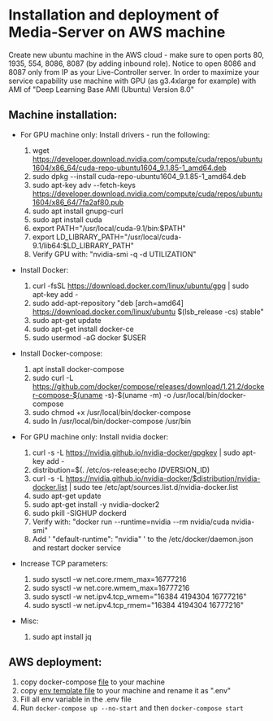 # Installation and deployment of Media-Server on AWS machine

Create new ubuntu machine in the AWS cloud - make sure to open ports 80, 1935, 554, 8086, 8087 (by adding inbound role). Notice to open 8086 and 8087 only from IP as your Live-Controller server.
In order to maximize your service capability use machine with GPU (as g3.4xlarge for example) with AMI of "Deep Learning Base AMI (Ubuntu) Version 8.0"

## Machine installation:
- For GPU machine only: Install drivers - run the following:
    1. wget https://developer.download.nvidia.com/compute/cuda/repos/ubuntu1604/x86_64/cuda-repo-ubuntu1604_9.1.85-1_amd64.deb
	2. sudo dpkg --install cuda-repo-ubuntu1604_9.1.85-1_amd64.deb
	3. sudo apt-key adv --fetch-keys https://developer.download.nvidia.com/compute/cuda/repos/ubuntu1604/x86_64/7fa2af80.pub
	4. sudo apt install gnupg-curl
	5. sudo apt install cuda
	6. export PATH="/usr/local/cuda-9.1/bin:$PATH"
	7. export LD_LIBRARY_PATH="/usr/local/cuda-9.1/lib64:$LD_LIBRARY_PATH"
	8. Verify GPU with: "nvidia-smi -q -d UTILIZATION"
	
- Install Docker:
	1. curl -fsSL https://download.docker.com/linux/ubuntu/gpg | sudo apt-key add -
	2. sudo add-apt-repository "deb [arch=amd64] https://download.docker.com/linux/ubuntu $(lsb_release -cs) stable"
	3. sudo apt-get update
	4. sudo apt-get install docker-ce
	5. sudo usermod -aG docker $USER
	
- Install Docker-compose:
	1. apt install docker-compose
	2. sudo curl -L https://github.com/docker/compose/releases/download/1.21.2/docker-compose-$(uname -s)-$(uname -m) -o /usr/local/bin/docker-compose
	3. sudo chmod +x /usr/local/bin/docker-compose
	4. sudo ln /usr/local/bin/docker-compose /usr/bin
	
- For GPU machine only: Install nvidia docker:
	1. curl -s -L https://nvidia.github.io/nvidia-docker/gpgkey | sudo apt-key add -
	2. distribution=$(. /etc/os-release;echo $ID$VERSION_ID)
	3. curl -s -L https://nvidia.github.io/nvidia-docker/$distribution/nvidia-docker.list | sudo tee /etc/apt/sources.list.d/nvidia-docker.list
	4. sudo apt-get update
	5. sudo apt-get install -y nvidia-docker2
	6. sudo pkill -SIGHUP dockerd
	7. Verify with: "docker run --runtime=nvidia --rm nvidia/cuda nvidia-smi"
	8. Add ' "default-runtime": "nvidia" ' to the /etc/docker/daemon.json and restart docker service
	
- Increase TCP parameters:
	1. sudo sysctl -w net.core.rmem_max=16777216
	2. sudo sysctl -w net.core.wmem_max=16777216
	3. sudo sysctl -w net.ipv4.tcp_wmem="16384 4194304 16777216"
	4. sudo sysctl -w net.ipv4.tcp_rmem="16384 4194304 16777216"

- Misc:
	1. sudo apt install jq
	
## AWS deployment:
1. copy docker-compose [file](../deployment/docker-compose.yml) to your machine
2. copy [env template file](../deployment/template.env) to your machine and rename it as ".env"
3. Fill all env variable in the .env file
4. Run `docker-compose up --no-start` and then `docker-compose start`
